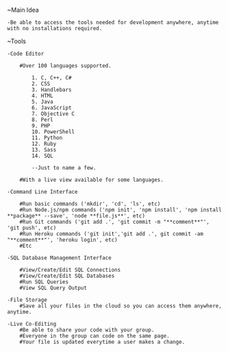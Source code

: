 ~Main Idea

	-Be able to access the tools needed for development anywhere, anytime with no installations required. 

~Tools

	-Code Editor 

		#Over 100 languages supported.

			1. C, C++, C#
			2. CSS
			3. Handlebars
			4. HTML
			5. Java
			6. JavaScript
			7. Objective C
			8. Perl
			9. PHP
			10. PowerShell
			11. Python
			12. Ruby
			13. Sass
			14. SQL

			--Just to name a few.

		#With a live view available for some languages. 

	-Command Line Interface

		#Run basic commands ('mkdir', 'cd', 'ls', etc)
		#Run Node.js/npm commands ('npm init', 'npm install', 'npm install **package** --save', 'node **file.js**', etc) 
		#Run Git commands ('git add .', 'git commit -m "**comment**"', 'git push', etc)
		#Run Heroku commands ('git init','git add .', git commit -am "**comment**"', 'heroku login', etc) 
		#Etc

	-SQL Database Management Interface

		#View/Create/Edit SQL Connections
		#View/Create/Edit SQL Databases
		#Run SQL Queries
		#View SQL Query Output
    
    -File Storage
        #Save all your files in the cloud so you can access them anywhere, anytime. 
        
    -Live Co-Editing
        #Be able to share your code with your group. 
        #Everyone in the group can code on the same page.
        #Your file is updated everytime a user makes a change.    
	